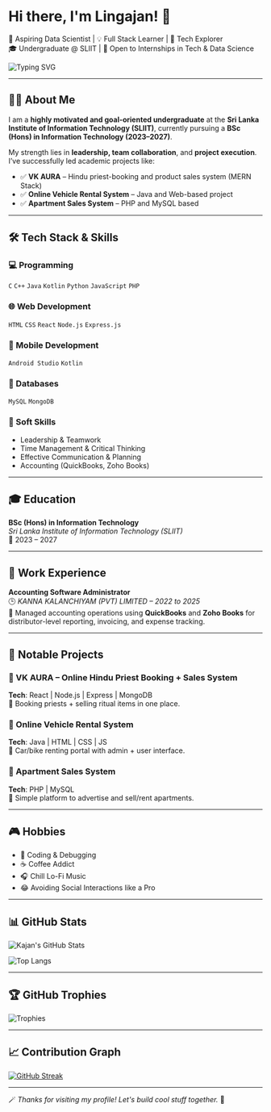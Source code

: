 # Hi there, I'm Lingajan! 👋

🚀 Aspiring Data Scientist | 💡 Full Stack Learner | 🧠 Tech Explorer  
🎓 Undergraduate @ SLIIT | 🔎 Open to Internships in Tech & Data Science

![Typing SVG](https://readme-typing-svg.herokuapp.com?font=Fira+Code&pause=1000&color=00F7FF&width=435&lines=Passionate+about+Coding+%26+Problem+Solving;Always+Learning+New+Tech+Stack)

---

## 👨‍💼 About Me

I am a **highly motivated and goal-oriented undergraduate** at the **Sri Lanka Institute of Information Technology (SLIIT)**, currently pursuing a **BSc (Hons) in Information Technology (2023–2027)**.  

My strength lies in **leadership, team collaboration**, and **project execution**. I’ve successfully led academic projects like:
- ✅ **VK AURA** – Hindu priest-booking and product sales system (MERN Stack)
- ✅ **Online Vehicle Rental System** – Java and Web-based project
- ✅ **Apartment Sales System** – PHP and MySQL based

---

## 🛠 Tech Stack & Skills

### 💻 Programming
`C` `C++` `Java` `Kotlin` `Python` `JavaScript` `PHP`

### 🌐 Web Development
`HTML` `CSS` `React` `Node.js` `Express.js`

### 📱 Mobile Development
`Android Studio` `Kotlin`

### 💾 Databases
`MySQL` `MongoDB`

### 🧠 Soft Skills
- Leadership & Teamwork
- Time Management & Critical Thinking
- Effective Communication & Planning
- Accounting (QuickBooks, Zoho Books)

---

## 🎓 Education

**BSc (Hons) in Information Technology**  
_Sri Lanka Institute of Information Technology (SLIIT)_  
📅 2023 – 2027

---

## 💼 Work Experience

**Accounting Software Administrator**  
🕒 *KANNA KALANCHIYAM (PVT) LIMITED – 2022 to 2025*  
📌 Managed accounting operations using **QuickBooks** and **Zoho Books** for distributor-level reporting, invoicing, and expense tracking.

---

## 📂 Notable Projects

### 📌 VK AURA – Online Hindu Priest Booking + Sales System  
**Tech**: React | Node.js | Express | MongoDB  
📌 Booking priests + selling ritual items in one place.

### 📌 Online Vehicle Rental System  
**Tech**: Java | HTML | CSS | JS  
📌 Car/bike renting portal with admin + user interface.

### 📌 Apartment Sales System  
**Tech**: PHP | MySQL  
📌 Simple platform to advertise and sell/rent apartments.

---

## 🎮 Hobbies

- 🧠 Coding & Debugging
- ☕ Coffee Addict
- 🎧 Chill Lo-Fi Music
- 😂 Avoiding Social Interactions like a Pro

---

## 📊 GitHub Stats

![Kajan's GitHub Stats](https://github-readme-stats.vercel.app/api?username=linga1010&show_icons=true&theme=tokyonight)

![Top Langs](https://github-readme-stats.vercel.app/api/top-langs/?username=linga1010&layout=compact&theme=tokyonight)

---

## 🏆 GitHub Trophies

![Trophies](https://github-profile-trophy.vercel.app/?username=linga1010&theme=onedark)

---

## 📈 Contribution Graph

[![GitHub Streak](https://streak-stats.demolab.com?user=linga1010&theme=tokyonight)](https://git.io/streak-stats)

---

🪄 _Thanks for visiting my profile! Let's build cool stuff together._ 🚀
